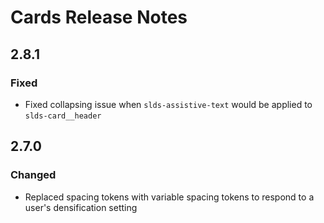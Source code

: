 <!-- Release notes authoring guidelines: http://keepachangelog.com/ -->

# Cards Release Notes

<!-- ## [Unreleased] -->
## 2.8.1

### Fixed

- Fixed collapsing issue when `slds-assistive-text` would be applied to `slds-card__header`

## 2.7.0

### Changed
- Replaced spacing tokens with variable spacing tokens to respond to a user's densification setting

